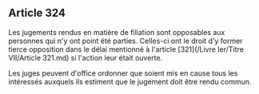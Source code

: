 Article 324
----
Les jugements rendus en matière de filiation sont opposables aux personnes qui
n'y ont point été parties. Celles-ci ont le droit d'y former tierce opposition
dans le délai mentionné à l'article [321](/Livre Ier/Titre VII/Article 321.md) si l'action leur était ouverte.

Les juges peuvent d'office ordonner que soient mis en cause tous les intéressés
auxquels ils estiment que le jugement doit être rendu commun.
